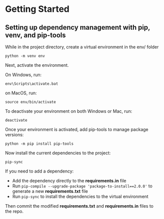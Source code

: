 # Getting Started

## Setting up dependency management with pip, venv, and pip-tools

While in the project directory, create a virtual environment in the env/ folder
```
python -m venv env
```

Next, activate the environment.

On Windows, run:
```
env\Scripts\activate.bat
```

on MacOS, run:
```
source env/bin/activate
```

To deactivate your environment on both Windows or Mac, run:
```
deactivate
```

Once your environment is activated, add pip-tools to manage package versions:
```
python -m pip install pip-tools
```

Now install the current dependencies to the project:
```
pip-sync
```

If you need to add a dependency:
* Add the dependency directly to the **requirements.in** file
* Run `pip-compile --upgrade-package 'package-to-install==2.0.0'` to generate a new **requirements.txt** file
* Run `pip-sync` to install the dependencies to the virtual environment

Then commit the modified **requirements.txt** and **requirements.in** files to the repo.
